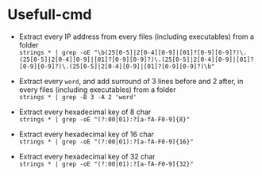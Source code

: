 Usefull-cmd
===========

* Extract every IP address from every files (including executables) from a folder  
`strings * | grep -oE "\b(25[0-5]|2[0-4][0-9]|[01]?[0-9][0-9]?)\.(25[0-5]|2[0-4][0-9]|[01]?[0-9][0-9]?)\.(25[0-5]|2[0-4][0-9]|[01]?[0-9][0-9]?)\.(25[0-5]|2[0-4][0-9]|[01]?[0-9][0-9]?)\b"`

* Extract every `word`, and add surround of 3 lines before and 2 after, in every files (including executables) from a folder  
`strings * | grep -B 3 -A 2 'word'`

* Extract every hexadecimal key of 8 char  
`strings * | grep -oE "(?:00|01):?[a-fA-F0-9]{8}"`

* Extract every hexadecimal key of 16 char  
`strings * | grep -oE "(?:00|01):?[a-fA-F0-9]{16}"`

* Extract every hexadecimal key of 32 char  
`strings * | grep -oE "(?:00|01):?[a-fA-F0-9]{32}"`
